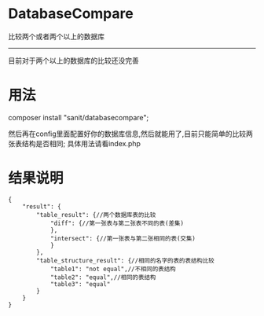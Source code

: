# DatabaseCompare
比较两个或者两个以上的数据库
___
目前对于两个以上的数据库的比较还没完善

# 用法
composer install "sanit/databasecompare";

然后再在config里面配置好你的数据库信息,然后就能用了,目前只能简单的比较两张表结构是否相同;
具体用法请看index.php

# 结果说明


````
{
    "result": {
        "table_result": {//两个数据库表的比较
            "diff": {//第一张表与第二张表不同的表(差集)
            },
            "intersect": {//第一张表与第二张相同的表(交集)
            }
        },
        "table_structure_result": {//相同的名字的表的表结构比较
            "table1": "not equal",//不相同的表结构
            "table2": "equal",//相同的表结构
            "table3": "equal"
        }
    }
}
````